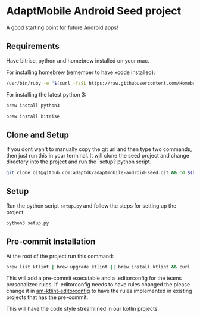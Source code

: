 # AdaptMobile Android Seed project

A good starting point for future Android apps!

## Requirements

Have bitrise, python and homebrew installed on your mac.

For installing homebrew (remember to have xcode installed):

```bash
/usr/bin/ruby -e "$(curl -fsSL https://raw.githubusercontent.com/Homebrew/install/master/install)"
```

For installing the latest python 3:

```bash
brew install python3
```

```bash
brew install bitrise
```

## Clone and Setup

If you dont wan't to manually copy the git url and then type two commands, then just run this in your terminal.
It will clone the seed project and change directory into the project and run the `setup? python script.

```bash
git clone git@github.com:adaptdk/adaptmobile-android-seed.git && cd $(basename $_ .git) && python3 setup.py
```

## Setup

Run the python script `setup.py` and follow the steps for setting up the project.

```bash
python3 setup.py
```

## Pre-commit Installation

At the root of the project run this command:

```bash
brew list ktlint | brew upgrade ktlint || brew install ktlint && curl -s -L "https://raw.githubusercontent.com/adaptdk/am-ktlint-pre-commit/master/pre-commit" > ../.git/hooks/pre-commit && chmod 755 ../.git/hooks/pre-commit && curl -s -L "https://raw.githubusercontent.com/adaptdk/am-ktlint-editorconfig/master/.editorconfig" > .editorconfig
```

This will add a pre-commit executable and a .editorconfig for the teams personalized rules. 
If .editorconfig needs to have rules changed the please change it in [am-ktlint-editorconfig](https://github.com/adaptdk/am-ktlint-editorconfig/blob/master/.editorconfig) to have the rules implemented in existing projects that has the pre-commit.

This will have the code style streamlined in our kotlin projects.
